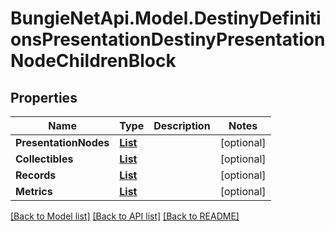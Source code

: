 # BungieNetApi.Model.DestinyDefinitionsPresentationDestinyPresentationNodeChildrenBlock
## Properties

Name | Type | Description | Notes
------------ | ------------- | ------------- | -------------
**PresentationNodes** | [**List<DestinyDefinitionsPresentationDestinyPresentationNodeChildEntry>**](DestinyDefinitionsPresentationDestinyPresentationNodeChildEntry.md) |  | [optional] 
**Collectibles** | [**List<DestinyDefinitionsPresentationDestinyPresentationNodeCollectibleChildEntry>**](DestinyDefinitionsPresentationDestinyPresentationNodeCollectibleChildEntry.md) |  | [optional] 
**Records** | [**List<DestinyDefinitionsPresentationDestinyPresentationNodeRecordChildEntry>**](DestinyDefinitionsPresentationDestinyPresentationNodeRecordChildEntry.md) |  | [optional] 
**Metrics** | [**List<DestinyDefinitionsPresentationDestinyPresentationNodeMetricChildEntry>**](DestinyDefinitionsPresentationDestinyPresentationNodeMetricChildEntry.md) |  | [optional] 

[[Back to Model list]](../README.md#documentation-for-models) [[Back to API list]](../README.md#documentation-for-api-endpoints) [[Back to README]](../README.md)

